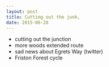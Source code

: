 ```yaml
---
layout: post
title: Cutting out the junk, 
date: 2015-06-28
---
```


* cutting out the junction
* more woods extended route
* sad news about Egrets Way (twitter)
* Friston Forest cycle

